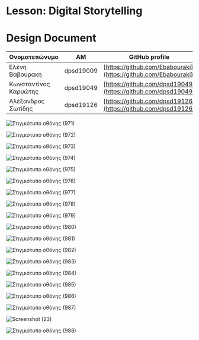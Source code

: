 # Lesson: Digital Storytelling
# Design Document


| Ονοματεπώνυμο | AM | GitHub profile |
| ------------- | ------------- | ------------- |
| Ελένη Βαβουρακη |  dpsd19009 | [https://github.com/Ebabouraki](https://github.com/Ebabouraki) |
| Κωνσταντίνος Καρυώτης | dpsd19049 | [https://github.com/dpsd19049](https://github.com/dpsd19049) |
| Αλέξανδρος Σωτίδης | dpsd19126 | [https://github.com/dpsd19126](https://github.com/dpsd19126) |


![Στιγμιότυπο οθόνης (971)](https://github.com/Ebabouraki/Digital-Storytelling-Group-Assignment/assets/100956280/b0922a87-425d-4d86-b596-40cf320c6036)

![Στιγμιότυπο οθόνης (972)](https://github.com/Ebabouraki/Digital-Storytelling-Group-Assignment/assets/100956280/d9cf887d-a91c-42c7-993b-88ffdc8bb639)

![Στιγμιότυπο οθόνης (973)](https://github.com/Ebabouraki/Digital-Storytelling-Group-Assignment/assets/100956280/0ac4259a-3c22-4bea-8a1e-f544cf89d548)

![Στιγμιότυπο οθόνης (974)](https://github.com/Ebabouraki/Digital-Storytelling-Group-Assignment/assets/100956280/2b6e3d02-52a1-4f0b-85b0-d30c6dc78931)

![Στιγμιότυπο οθόνης (975)](https://github.com/Ebabouraki/Digital-Storytelling-Group-Assignment/assets/100956280/a78a1598-43c9-44ae-8214-65c6591b5a1c)

![Στιγμιότυπο οθόνης (976)](https://github.com/Ebabouraki/Digital-Storytelling-Group-Assignment/assets/100956280/2858767d-2200-482b-9375-2dc4a80867bf)

![Στιγμιότυπο οθόνης (977)](https://github.com/Ebabouraki/Digital-Storytelling-Group-Assignment/assets/100956280/a8261678-754c-4506-ae9f-2bba7d4e1573)

![Στιγμιότυπο οθόνης (978)](https://github.com/Ebabouraki/Digital-Storytelling-Group-Assignment/assets/100956280/56c08f3b-918d-4475-97bb-784117b22348)

![Στιγμιότυπο οθόνης (979)](https://github.com/Ebabouraki/Digital-Storytelling-Group-Assignment/assets/100956280/32fd34ff-1f94-43ab-8d5d-aed00ca3f049)

![Στιγμιότυπο οθόνης (980)](https://github.com/Ebabouraki/Digital-Storytelling-Group-Assignment/assets/100956280/9c13160d-122c-4ff9-96c8-eb6b14955434)

![Στιγμιότυπο οθόνης (981)](https://github.com/Ebabouraki/Digital-Storytelling-Group-Assignment/assets/100956280/cd047cec-effc-4f81-a556-6cc73df3a0c4)

![Στιγμιότυπο οθόνης (982)](https://github.com/Ebabouraki/Digital-Storytelling-Group-Assignment/assets/100956280/49d14ce9-23ff-4513-aabb-528bb2d2ab9f)

![Στιγμιότυπο οθόνης (983)](https://github.com/Ebabouraki/Digital-Storytelling-Group-Assignment/assets/100956280/c853af87-ed1b-4a6c-ba64-8e1e6fe192c2)

![Στιγμιότυπο οθόνης (984)](https://github.com/Ebabouraki/Digital-Storytelling-Group-Assignment/assets/100956280/860c2fa5-1be8-46bd-9693-1a7724ba28ed)

![Στιγμιότυπο οθόνης (985)](https://github.com/Ebabouraki/Digital-Storytelling-Group-Assignment/assets/100956280/888e9e07-0339-4d5e-a538-4496e0f40388)

![Στιγμιότυπο οθόνης (986)](https://github.com/Ebabouraki/Digital-Storytelling-Group-Assignment/assets/100956280/4dd63118-cf4a-43e0-b609-4f331de55f64)

![Στιγμιότυπο οθόνης (987)](https://github.com/Ebabouraki/Digital-Storytelling-Group-Assignment/assets/100956280/59001573-071e-43fe-bd87-90ab39e4b2d7)

![Screenshot (23)](https://github.com/Ebabouraki/Digital-Storytelling-Group-Assignment/assets/100956280/518c31bb-abfb-4c30-a823-6f5854b1058a)

![Στιγμιότυπο οθόνης (988)](https://github.com/Ebabouraki/Digital-Storytelling-Group-Assignment/assets/100956280/76bea93d-47fc-4025-b45d-6e76f12b9815)





